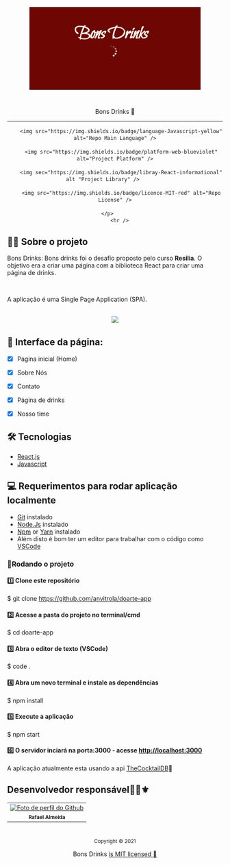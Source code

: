 <div align="center">
    <img src="/.github/logo.png" width="400"/>  
    <h1></h1>
    <p>Bons Drinks 🍹</p>    
    <hr />    
    <p>
      
        <img src="https://img.shields.io/badge/language-Javascript-yellow" alt="Repo Main Language" />
    
        <img src="https://img.shields.io/badge/platform-web-blueviolet" alt="Project Platform" />
      
        <img sec="https://img.shields.io/badge/libray-React-informational" alt "Project Library" />        
     
        <img src="https://img.shields.io/badge/licence-MIT-red" alt="Repo License" />
        
    </p>     
       <hr />

</div>

## 🎈🐮 Sobre o projeto
<p>
    Bons Drinks: Bons drinks foi o desafio proposto pelo curso <b>Resilia</b>. O objetivo era a criar uma página com a biblioteca React para criar uma página de drinks. 
</p>
        </br>
<p>A aplicação é uma Single Page Application (SPA). </p>
        </br>
        
<div align="center">
    <img src="/.github/page01.png/" width="700" /> 
</div>

## 🌙 Interface da página:

- [x] Pagina inicial (Home)
- [x] Sobre Nós
- [x] Contato
- [x] Página de drinks
- [x] Nosso time


## 🛠 Tecnologias

- [React.js](https://reactjs.org/)
- [Javascript](https://developer.mozilla.org/pt-BR/docs/Web/JavaScript)

## 💻 Requerimentos para rodar aplicação localmente

- [Git](https://git-scm.com/) instalado
- [Node.Js](https://node.js.org/) instalado
- [Npm](https://www.npmjs.com/) or [Yarn](https://yarnpkg.com/) instalado
- Além disto é bom ter um editor para trabalhar com o código como [VSCode](https://code.visualstudio.com/)

### 🐙Rodando o projeto

#### 1️⃣ Clone este repositório
$ git clone <https://github.com/anvitrola/doarte-app>

#### 2️⃣ Acesse a pasta do projeto no terminal/cmd
$ cd doarte-app

#### 3️⃣ Abra o editor de texto (VSCode)
$ code .

#### 4️⃣ Abra um novo terminal e instale as dependências
$ npm install

#### 5️⃣ Execute a aplicação
$ npm start

#### 6️⃣ O servidor inciará na porta:3000 - acesse <http://localhost:3000> 

<p>A aplicação atualmente esta usando a api <a href="https://www.thecocktaildb.com/">TheCocktailDB</a>🍹</p>



## Desenvolvedor responsável👨🏻⚜


<table>      
  <tr>   
    <td align="center">
      <a href="https://github.com/RafaelVi">
        <img src="https://avatars3.githubusercontent.com/u/43658933" width="100px;" alt="Foto de perfil do Github"/><br>
        <sub>
          <b>Rafael Almeida</b>
        </sub>
      </a>
    </td>              
  </tr>     
</table>



</br>


<div align="center">
  <sub>Copyright © 2021</sub>
  <p>Bons Drinks <a href="https://github.com/anvitrola/doarte-app/blob/responsiveness/LICENSE">is MIT licensed 💖</a></p>
</div>
